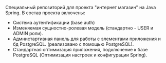 Специальный репозиторий для проекта "интернет магазин" на Java Spring. В состав проекта включены:

- Система аутентификации (base auth)
- Изменяемая сущностно-ролевая модель (стандартно - USER и ADMIN роли).
- Адмнистартивная панель для работы с элементами приложения и бд PostgreSQL. (реализовано с помощью PostgreSQL).
- Стандартная оптимизация приложения, подключение к базе PostgreSQL (Оптимизация настроек и конфигурации Spring).
